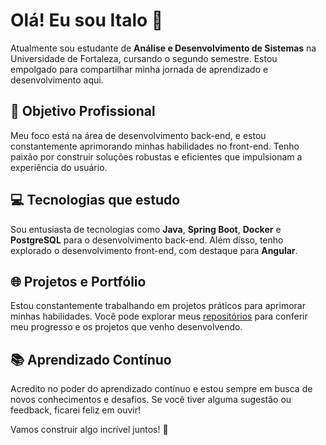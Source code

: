 # Olá! Eu sou Italo 👋

Atualmente sou estudante de **Análise e Desenvolvimento de Sistemas** na Universidade de Fortaleza, cursando o segundo semestre. Estou empolgado para compartilhar minha jornada de aprendizado e desenvolvimento aqui.

## 🚀 Objetivo Profissional
Meu foco está na área de desenvolvimento back-end, e estou constantemente aprimorando minhas habilidades no front-end. Tenho paixão por construir soluções robustas e eficientes que impulsionam a experiência do usuário.

## 💻 Tecnologias que estudo
Sou entusiasta de tecnologias como **Java**, **Spring Boot**, **Docker** e **PostgreSQL** para o desenvolvimento back-end. Além disso, tenho explorado o desenvolvimento front-end, com destaque para **Angular**.

## 🌐 Projetos e Portfólio
Estou constantemente trabalhando em projetos práticos para aprimorar minhas habilidades. Você pode explorar meus [repositórios](link-para-seus-repositorios) para conferir meu progresso e os projetos que venho desenvolvendo.

## 📚 Aprendizado Contínuo
Acredito no poder do aprendizado contínuo e estou sempre em busca de novos conhecimentos e desafios. Se você tiver alguma sugestão ou feedback, ficarei feliz em ouvir!

Vamos construir algo incrível juntos! 🌟

